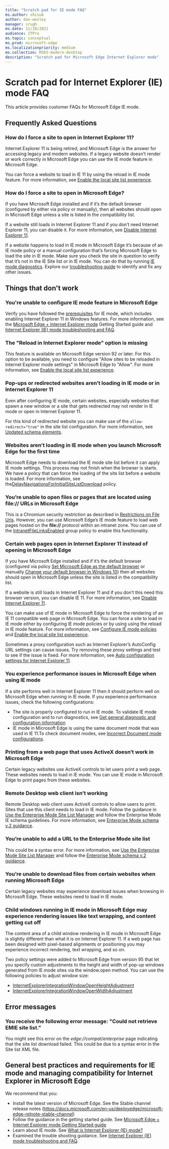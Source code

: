 ```yaml
---
title: "Scratch pad for IE mode FAQ"
ms.author: shisub
author: dan-wesley
manager: srugh
ms.date: 11/10/2021
audience: ITPro
ms.topic: conceptual
ms.prod: microsoft-edge
ms.localizationpriority: medium
ms.collection: M365-modern-desktop
description: "Scratch pad for Microsoft Edge Internet Explorer mode"
---
```


# Scratch pad for Internet Explorer (IE) mode FAQ

This article provides customer FAQs for Microsoft Edge IE mode.

## Frequently Asked Questions

### How do I force a site to open in Internet Explorer 11?

Internet Explorer 11 is being retired, and Microsoft Edge is the answer for accessing legacy and modern websites. If a legacy website doesn’t render or work correctly in Microsoft Edge you can use the IE mode feature in Microsoft Edge.

You can force a website to load in IE 11 by using the reload in IE mode feature. For more information, see  [Enable the local site list experience](https://docs.microsoft.com/en-us/deployedge/edge-ie-mode-local-site-list#enable-the-local-site-list-experience).

### How do I force a site to open in Microsoft Edge?

If you have Microsoft Edge installed and if it’s the default browser (configured by either via policy or manually), then all websites should open in Microsoft Edge unless a site is listed in the compatibility list.

If a website still loads in Internet Explorer 11 and if you don’t need Internet Explorer 11, you can disable it. For more information, see [Disable Internet Explorer 11](https://docs.microsoft.com/en-us/deployedge/edge-ie-disable-ie11).

If a website happens to load in IE mode in Microsoft Edge it’s because of an IE mode policy or a manual configuration that’s forcing Microsoft Edge to load the site in IE mode. Make sure you check the site in question to verify that it’s not in the IE Site list or in IE mode. You can do that by running [IE mode diagnostics](/deployedge/edge-ie-mode-faq#get-general-diagnostic-and-configuration-information). Explore our [troubleshooting guide](/deployedge/edge-ie-mode-faq) to identify and fix any other issues.

## Things that don't work

### You're unable to configure IE mode feature in Microsoft Edge

Verify you have followed the [prerequisites](/deployedge/edge-ie-mode#prerequisites) for IE mode, which includes enabling Internet Explorer 11 in Windows features. For more information, see  the [Microsoft Edge + Internet Explorer mode](https://query.prod.cms.rt.microsoft.com/cms/api/am/binary/RWEHMs) Getting Started guide and [Internet Explorer (IE) mode troubleshooting and FAQ](/deployedge/edge-ie-mode-faq).

### The "Reload in Internet Explorer mode" option is missing

This feature is available on Microsoft Edge version 92 or later. For this option to be available, you need to configure "Allow sites to be reloaded in Internet Explorer mode settings" in Microsoft Edge to "Allow".  For more information, see [Enable the local site list experience](/deployedge/edge-ie-mode-local-site-list#enable-the-local-site-list-experience).

### Pop-ups or redirected websites aren’t loading in IE mode or in Internet Explorer 11

Even after configuring IE mode, certain websites, especially websites that spawn a new window or a site that gets redirected may not render in IE mode or open in Internet Explorer 11.

For this kind of redirected website you can make use of the `allow-redirect="true"` in the site list configuration. For more information, see [Updated schema elements](/internet-explorer/ie11-deploy-guide/enterprise-mode-schema-version-2-guidance#updated-schema-elements).

### Websites aren’t loading in IE mode when you launch Microsoft Edge for the first time

Microsoft Edge needs to download the IE mode site list before it can apply IE mode settings. This process may not finish when the browser is starts. We have a policy that can force the loading of the site list before a website is loaded. For more information, see the[DelayNavigationsForInitialSiteListDownload](/deployedge/microsoft-edge-policies#delaynavigationsforinitialsitelistdownload) policy.

### You’re unable to open files or pages that are located using file:// URLs in Microsoft Edge

This is a Chromium security restriction as described in [Restrictions on File Urls](https://textslashplain.com/2019/10/09/navigating-to-file-urls/). However, you can use Microsoft Edge’s IE mode feature to load web pages hosted on the **file://** protocol within an intranet zone. You can use of the [IntranetFileLinksEnabled](/deployedge/microsoft-edge-policies#intranetfilelinksenabled) group policy to enable this functionality.

### Certain web pages open in Internet Explorer 11 instead of opening in Microsoft Edge

If you have Microsoft Edge installed and if it’s the default browser (configured via policy [Set Microsoft Edge as the default browser](/deployedge/edge-default-browser) or manually [Change your default browser in Windows 10](/windows/change-your-default-browser-in-windows-10-020c58c6-7d77-797a-b74e-8f07946c5db6)) then all websites should open in Microsoft Edge unless the site is listed in the compatibility list.

If a website is still loads in Internet Explorer 11 and if you don’t this need this browser version, you can disable IE 11. For more information, see [Disable Internet Explorer 11](/deployedge/edge-ie-disable-ie11).

You can make use of IE mode in Microsoft Edge to force the rendering of an IE 11 compatible web page in Microsoft Edge. You can force a site to load in IE mode either by configuring IE mode policies or by using using the reload in IE mode feature. For more information, see [Configure IE mode policies](/deployedge/edge-ie-mode-policies) and [Enable the local site list experience](/deployedge/edge-ie-mode-local-site-list#enable-the-local-site-list-experience).

Sometimes a proxy configuration such as Internet Explorer’s AutoConfig URL settings can cause issues. Try removing these proxy settings and test to see if the issue is fixed. For more information, see [Auto configuration settings for Internet Explorer 11](/internet-explorer/ie11-deploy-guide/auto-configuration-settings-for-ie11).

### You experience performance issues in Microsoft Edge when using IE mode

If a site performs well in Internet Explorer 11 then it should perform well on Microsoft Edge when running in IE mode. If you experience performance issues, check the following configurations:

- The site is properly configured to run in IE mode. To validate IE mode configuration and to run diagnostics, see [Get general diagnostic and configuration information](/deployedge/edge-ie-mode-faq#get-general-diagnostic-and-configuration-information)
- IE mode in Microsoft Edge is using the same document mode that was used in IE 11.To check document modes, see [Incorrect Document mode configurations](/deployedge/edge-ie-mode-faq#incorrect-document-mode-configurations).

### Printing from a web page that uses ActiveX doesn’t work in Microsoft Edge

Certain legacy websites use ActiveX controls to let users print a web page. These websites needs to load in IE mode. You can use IE mode in Microsoft Edge to print pages from these websites.

### Remote Desktop web client isn’t working

Remote Desktop web client uses ActiveX controls to allow users to print. Sites that use this client needs to load in IE mode. Follow the guidance in [Use the Enterprise Mode Site List Manager](/internet-explorer/ie11-deploy-guide/use-the-enterprise-mode-site-list-manager) and follow the Enterprise Mode IE schema guidelines. For more information, see [Enterprise Mode schema v.2 guidance](/internet-explorer/ie11-deploy-guide/enterprise-mode-schema-version-2-guidance#:~:text=Updated%20schema%20elements%20%2).

### You’re unable to add a URL to the Enterprise Mode site list

This could be a syntax error. For more information, see [Use the Enterprise Mode Site List Manager](/internet-explorer/ie11-deploy-guide/use-the-enterprise-mode-site-list-manager) and follow the [Enterprise Mode schema v.2 guidance](/internet-explorer/ie11-deploy-guide/enterprise-mode-schema-version-2-guidance#:~:text=Updated%20schema%20elements%20%2).

### You’re unable to download files from certain websites when running Microsoft Edge

Certain legacy websites may experience download issues when browsing in Microsoft Edge. These websites need to load in IE mode.

### Child windows running in IE mode in Microsoft Edge may experience rendering issues like text wrapping, and content getting cut off

The content area of a child window rendering in IE mode in Microsoft Edge is slightly different than what it is on Internet Explorer 11. If a web page has been designed with pixel-based alignments or positioning you may experience incorrect rendering, text wrapping, and so on.

Two policy settings were added to Microsoft Edge from version 95 that let you specify custom adjustments to the height and width of pop-up windows generated from IE mode sites via the window.open method. You can use the following policies to adjust window size:

- [InternetExplorerIntegrationWindowOpenHeightAdjustment](/deployedge/microsoft-edge-policies#internetexplorerintegrationwindowopenheightadjustment)
- [InternetExplorerIntegrationWindowOpenWidthAdjustment](/deployedge/microsoft-edge-policies#internetexplorerintegrationwindowopenwidthadjustment)



<!--- begin error messages --->
## Error messages

### You receive the following error message: "Could not retrieve EMIE site list."

You might see this error on the *edge://compat/enterprise* page indicating that the site list download failed. This could be due to a syntax error in the Site list XML file. 
<!-- end error messages ---->
## General best practices and requirements for IE mode and managing compatibility for Internet Explorer in Microsoft Edge

We recommend that you:

- Install the latest version of Microsoft Edge. See the Stable channel release notes (https://docs.microsoft.com/en-us/deployedge/microsoft-edge-relnote-stable-channel) 
- Follow the guidance in the getting started guide. See [Microsoft Edge + Internet Explorer mode Getting Started guide](https://query.prod.cms.rt.microsoft.com/cms/api/am/binary/RWEHMs) 
- Learn about IE mode. See [What is Internet Explorer (IE) mode?](https://docs.microsoft.com/en-us/deployedge/edge-ie-mode)
- Examined the trouble shooting guidance. See [Internet Explorer (IE) mode troubleshooting and FAQ](https://docs.microsoft.com/en-us/deployedge/edge-ie-mode-faq).
